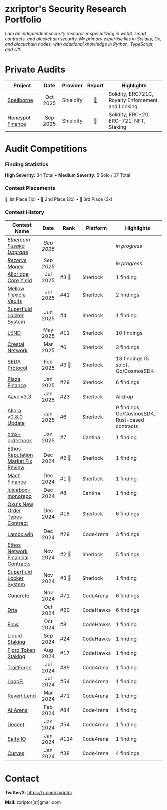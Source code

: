 # zxriptor's Security Research Portfolio

*I am an independent security researcher specializing in web3, smart contracts, and blockchain security. My primary expertise lies in Solidity, Go, and blockchain nodes, with additional knowledge in Python, TypeScript, and C#.*

# Private Audits

| Project                                          |   Date   | Provider  |                                                            Report                                                             | Highlights                                         |
| ------------------------------------------------ | :------: | --------- | :---------------------------------------------------------------------------------------------------------------------------: | -------------------------------------------------- |
| [Spellborne](https://www.spellborne.gg/)         | Oct 2025 | Shieldify |         [📄](https://github.com/shieldify-security/audits-portfolio/blob/main/reports/Spellborne-Security-Review.pdf)          | Solidity, ERC721C, Royalty Enforcement and Locking |
| [Honeypot Finance](https://honeypotfinance.xyz/) | Sep 2025 | Shieldify | [📄](https://github.com/shieldify-security/audits-portfolio/blob/main/reports/Honeypot-Finance-NFTStaking-Security-Review.pdf) | Solidity, ERC-20, ERC-721, NFT, Staking            |


# Audit Competitions

### Finding Statistics

**High Severity:** 34 Total • **Medium Severity:** 5 Solo / 37 Total

### Contest Placements

🥇 1st Place (1x) • 🥈 2nd Place (2x) • 🥉 3rd Place (3x)


### Contest History

| Contest Name                                                                               |    Date    | &nbsp;&nbsp;Rank&nbsp;&nbsp; | Platform  | Highlights                                     |
| ------------------------------------------------------------------------------------------ | :--------: | ---------------------------- | --------- | ---------------------------------------------- |
| *[Ethereum Fusaka Upgrade](https://audits.sherlock.xyz/contests/1140)*                     | *Sep 2025* |                              |           | *in progress*                                  |
| *[Rezerve Money](https://audits.sherlock.xyz/contests/1134)*                               | *Sep 2025* |                              |           | *in progress*                                  |
| [Allbridge Core Yield](https://audits.sherlock.xyz/contests/1051)                          |  Jul 2025  | #3 🥉                         | Sherlock  | 1 finding                                      |
| [Mellow Flexible Vaults](https://audits.sherlock.xyz/contests/964)                         |  Jul 2025  | #41                          | Sherlock  | 2 findings                                     |
| [Superfluid Locker System](https://audits.sherlock.xyz/contests/968)                       |  Jun 2025  | #4                           | Sherlock  | 1 finding                                      |
| [LEND](https://audits.sherlock.xyz/contests/908)                                           |  May 2025  | #11                          | Sherlock  | 10 findings                                    |
| [Crestal Network](https://audits.sherlock.xyz/contests/755)                                |  Mar 2025  | #6                           | Sherlock  | 3 findings                                     |
| [SEDA Protocol](https://audits.sherlock.xyz/contests/729)                                  |  Feb 2025  | #3 🥉                         | Sherlock  | 13 findings (5 solo), Go/CosmosSDK             |
| [Plaza Finance](https://audits.sherlock.xyz/contests/682)                                  |  Jan 2025  | #29                          | Sherlock  | 6 findings                                     |
| [Aave v3.3](https://audits.sherlock.xyz/contests/747)                                      |  Jan 2025  | #23                          | Sherlock  | Airdrop                                        |
| [Allora v0.8.0 Update](https://audits.sherlock.xyz/contests/728)                           |  Jan 2025  | #6                           | Sherlock  | 9 findings, Go/CosmosSDK, Rust-based contracts |
| [hmx-orderbook](https://cantina.xyz/competitions/68d65682-ed04-48aa-969d-09a335de3748)     |  Jan 2025  | #7                           | Cantina   | 1 finding                                      |
| [Ethos Reputation Market Fix Review](https://audits.sherlock.xyz/contests/735)             |  Dec 2024  | #2 🥈                         | Sherlock  | 1 finding                                      |
| [Mach Finance](https://audits.sherlock.xyz/contests/727)                                   |  Dec 2024  | #1 🥇                         | Sherlock  | 1 finding                                      |
| [juicebox-monorepo](https://cantina.xyz/competitions/8d7bdfb9-cf19-4294-95d0-763af5d425b4) |  Dec 2024  | #8                           | Cantina   | 1 finding                                      |
| [Oku's New Order Types Contract](https://audits.sherlock.xyz/contests/641)                 |  Dec 2024  | #18                          | Sherlock  | 6 findings                                     |
| [Lambo.win](https://code4rena.com/audits/2024-12-lambo-win)                                |  Dec 2024  | #29                          | Code4rena | 3 findings                                     |
| [Ethos Network Financial Contracts](https://audits.sherlock.xyz/contests/675)              |  Nov 2024  | #2 🥈                         | Sherlock  | 5 findings                                     |
| [Superfluid Locker System](https://audits.sherlock.xyz/contests/648)                       |  Nov 2024  | #3 🥉                         | Sherlock  | 1 finding                                      |
| [Concrete](https://code4rena.com/audits/2024-11-concrete)                                  |  Nov 2024  | #71                          | Code4rena | 6 findings                                     |
| [Dria](https://codehawks.cyfrin.io/contests/cm2ooiwzk0003mx0tt5wiu88x)                     |  Oct 2024  | #20                          | CodeHawks | 6 findings                                     |
| [Flow](https://codehawks.cyfrin.io/contests/cm2eo5lck000153fxa1izszg2)                     |  Oct 2024  | #8                           | CodeHawks | 1 finding                                      |
| [Liquid Staking](https://codehawks.cyfrin.io/contests/cm1el4vjp00019d2nzombxfzp)           |  Sep 2024  | #24                          | CodeHawks | 1 finding                                      |
| [Fjord Token Staking](https://codehawks.cyfrin.io/contests/clzrc4ntn00015mxghjmoc4wt)      |  Aug 2024  | #17                          | CodeHawks | 1 finding                                      |
| [TraitForge](https://code4rena.com/audits/2024-07-traitforge)                              |  Jul 2024  | #89                          | Code4rena | 1 finding                                      |
| [LoopFi](https://code4rena.com/audits/2024-07-loopfi)                                      |  Jul 2024  | #54                          | Code4rena | 1 finding                                      |
| [Revert Lend](https://code4rena.com/audits/2024-03-revert-lend)                            |  Mar 2024  | #71                          | Code4rena | 1 finding                                      |
| [AI Arena](https://code4rena.com/audits/2024-02-ai-arena)                                  |  Feb 2024  | #84                          | Code4rena | 1 finding                                      |
| [Decent](https://code4rena.com/audits/2024-01-decent)                                      |  Jan 2024  | #54                          | Code4rena | 1 finding                                      |
| [Salty.IO](https://code4rena.com/audits/2024-01-salty-io)                                  |  Jan 2024  | #114                         | Code4rena | 1 finding                                      |
| [Curves](https://code4rena.com/audits/2024-01-curves)                                      |  Jan 2024  | #38                          | Code4rena | 4 findings                                     |


# Contact

**Twitter/X**: https://x.com/zxriptor

**Mail**: zxriptor[at]gmail.com